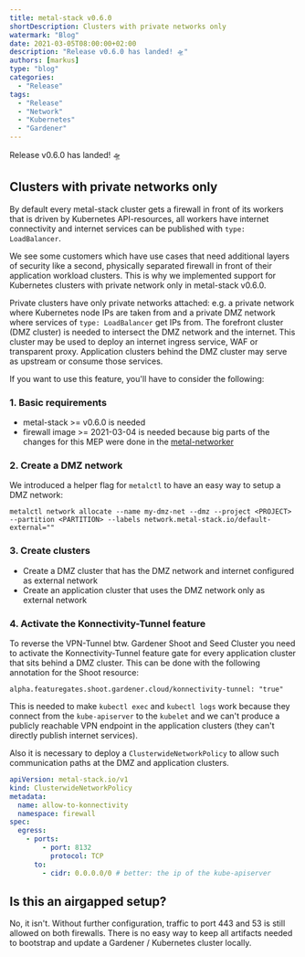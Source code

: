 ```yaml
---
title: metal-stack v0.6.0
shortDescription: Clusters with private networks only
watermark: "Blog"
date: 2021-03-05T08:00:00+02:00
description: "Release v0.6.0 has landed! 🛸"
authors: [markus]
type: "blog"
categories:
  - "Release"
tags:
  - "Release"
  - "Network"
  - "Kubernetes"
  - "Gardener"
---
```


Release v0.6.0 has landed! 🛸

<!-- truncate -->

## Clusters with private networks only

By default every metal-stack cluster gets a firewall in front of its workers that is driven by Kubernetes API-resources, all workers have internet connectivity and internet services can be published with `type: LoadBalancer`.

We see some customers which have use cases that need additional layers of security like a second, physically separated firewall in front of their application workload clusters. This is why we implemented support for Kubernetes clusters with private network only in metal-stack v0.6.0.

Private clusters have only private networks attached: e.g. a private network where Kubernetes node IPs are taken from and a private DMZ network where services of `type: LoadBalancer` get IPs from. The forefront cluster (DMZ cluster) is needed to intersect the DMZ network and the internet. This cluster may be used to deploy an internet ingress service, WAF or transparent proxy. Application clusters behind the DMZ cluster may serve as upstream or consume those services.

If you want to use this feature, you'll have to consider the following:

### 1. Basic requirements

- metal-stack >= v0.6.0 is needed
- firewall image >= 2021-03-04 is needed because big parts of the changes for this MEP were done in the [metal-networker](https://github.com/metal-stack/metal-networker/)

### 2. Create a DMZ network

We introduced a helper flag for `metalctl` to have an easy way to setup a DMZ network:

```
metalctl network allocate --name my-dmz-net --dmz --project <PROJECT> --partition <PARTITION> --labels network.metal-stack.io/default-external=""
```

### 3. Create clusters

- Create a DMZ cluster that has the DMZ network and internet configured as external network
- Create an application cluster that uses the DMZ network only as external network

### 4. Activate the Konnectivity-Tunnel feature

To reverse the VPN-Tunnel btw. Gardener Shoot and Seed Cluster you need to activate the Konnectivity-Tunnel feature gate for every application cluster that sits behind a DMZ cluster. This can be done with the following annotation for the Shoot resource:

```
alpha.featuregates.shoot.gardener.cloud/konnectivity-tunnel: "true"
```

This is needed to make `kubectl exec` and `kubectl logs` work because they connect from the `kube-apiserver` to the `kubelet` and we can't produce a publicly reachable VPN endpoint in the application clusters (they can't directly publish internet services).

Also it is necessary to deploy a `ClusterwideNetworkPolicy` to allow such communication paths at the DMZ and application clusters.

```yaml
apiVersion: metal-stack.io/v1
kind: ClusterwideNetworkPolicy
metadata:
  name: allow-to-konnectivity
  namespace: firewall
spec:
  egress:
    - ports:
        - port: 8132
          protocol: TCP
      to:
        - cidr: 0.0.0.0/0 # better: the ip of the kube-apiserver
```

## Is this an airgapped setup?

No, it isn't. Without further configuration, traffic to port 443 and 53 is still allowed on both firewalls. There is no easy way to keep all artifacts needed to bootstrap and update a Gardener / Kubernetes cluster locally.
